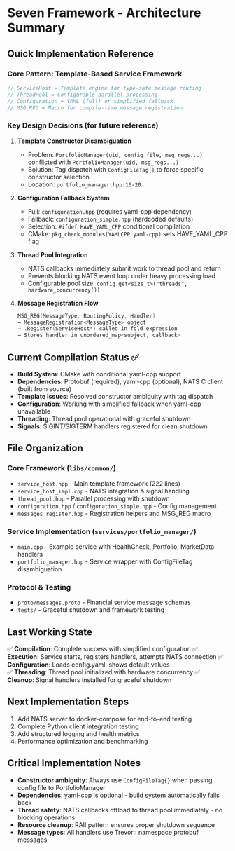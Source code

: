 # Seven Framework - Architecture Summary

## Quick Implementation Reference

### Core Pattern: Template-Based Service Framework
```cpp
// ServiceHost = Template engine for type-safe message routing
// ThreadPool = Configurable parallel processing 
// Configuration = YAML (full) or simplified fallback
// MSG_REG = Macro for compile-time message registration
```

### Key Design Decisions (for future reference)

1. **Template Constructor Disambiguation** 
   - Problem: `PortfolioManager(uid, config_file, msg_regs...)` conflicted with `PortfolioManager(uid, msg_regs...)`
   - Solution: Tag dispatch with `ConfigFileTag{}` to force specific constructor selection
   - Location: `portfolio_manager.hpp:16-20`

2. **Configuration Fallback System**
   - Full: `configuration.hpp` (requires yaml-cpp dependency)
   - Fallback: `configuration_simple.hpp` (hardcoded defaults)
   - Selection: `#ifdef HAVE_YAML_CPP` conditional compilation
   - CMake: `pkg_check_modules(YAMLCPP yaml-cpp)` sets HAVE_YAML_CPP flag

3. **Thread Pool Integration** 
   - NATS callbacks immediately submit work to thread pool and return
   - Prevents blocking NATS event loop under heavy processing load
   - Configurable pool size: `config.get<size_t>("threads", hardware_concurrency())`

4. **Message Registration Flow**
   ```cpp
   MSG_REG(MessageType, RoutingPolicy, Handler) 
   → MessageRegistration<MessageType> object
   → .Register(ServiceHost*) called in fold expression
   → Stores handler in unordered_map<subject, callback>
   ```

## Current Compilation Status ✅

- **Build System**: CMake with conditional yaml-cpp support
- **Dependencies**: Protobuf (required), yaml-cpp (optional), NATS C client (built from source)
- **Template Issues**: Resolved constructor ambiguity with tag dispatch
- **Configuration**: Working with simplified fallback when yaml-cpp unavailable
- **Threading**: Thread pool operational with graceful shutdown
- **Signals**: SIGINT/SIGTERM handlers registered for clean shutdown

## File Organization

### Core Framework (`libs/common/`)
- `service_host.hpp` - Main template framework (222 lines)
- `service_host_impl.cpp` - NATS integration & signal handling
- `thread_pool.hpp` - Parallel processing with shutdown
- `configuration.hpp` / `configuration_simple.hpp` - Config management
- `messages_register.hpp` - Registration helpers and MSG_REG macro

### Service Implementation (`services/portfolio_manager/`)
- `main.cpp` - Example service with HealthCheck, Portfolio, MarketData handlers
- `portfolio_manager.hpp` - Service wrapper with ConfigFileTag disambiguation

### Protocol & Testing
- `proto/messages.proto` - Financial service message schemas
- `tests/` - Graceful shutdown and framework testing

## Last Working State

✅ **Compilation**: Complete success with simplified configuration
✅ **Execution**: Service starts, registers handlers, attempts NATS connection
✅ **Configuration**: Loads config.yaml, shows default values  
✅ **Threading**: Thread pool initialized with hardware concurrency
✅ **Cleanup**: Signal handlers installed for graceful shutdown

## Next Implementation Steps

1. Add NATS server to docker-compose for end-to-end testing
2. Complete Python client integration testing  
3. Add structured logging and health metrics
4. Performance optimization and benchmarking

## Critical Implementation Notes

- **Constructor ambiguity**: Always use `ConfigFileTag{}` when passing config file to PortfolioManager
- **Dependencies**: yaml-cpp is optional - build system automatically falls back
- **Thread safety**: NATS callbacks offload to thread pool immediately - no blocking operations
- **Resource cleanup**: RAII pattern ensures proper shutdown sequence
- **Message types**: All handlers use Trevor:: namespace protobuf messages
